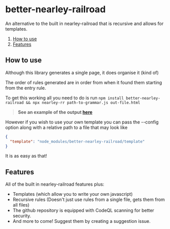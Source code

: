 # better-nearley-railroad
An alternative to the built in nearley-railroad that is recursive and allows for templates.

1. [How to use](#how-to-use)
2. [Features](#features)

## How to use
Although this library generates a single page, it does organise it (kind of)

The order of rules generated are in order from when it found them starting from the entry rule.

To get this working all you need to do is run `npm install better-nearley-railroad && npx nearley-rr path-to-grammar.js out-file.html`

> **See an example of the output [here](https://floffah.github.io/better-nearley-railroad/)**

However if you wish to use your own template you can pass the --config option along with a relative path to a file that may look like

```json
{
  "template": "node_modules/better-nearley-railroad/template"
}
```

It is as easy as that!

## Features
All of the built in nearley-railroad features plus:
 - Templates (which allow you to write your own javascript)
 - Recursive rules (Doesn't just use rules from a single file, gets them from all files)
 - The github repository is equipped with CodeQL scanning for better security.
 - And more to come! Suggest them by creating a suggestion issue.
